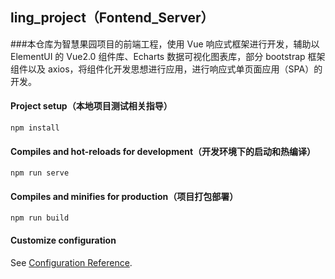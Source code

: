 ## ling_project（Fontend_Server）
###本仓库为智慧果园项目的前端工程，使用 Vue 响应式框架进行开发，辅助以 ElementUI 的 Vue2.0 组件库、Echarts 数据可视化图表库，部分 bootstrap 框架组件以及 axios，将组件化开发思想进行应用，进行响应式单页面应用（SPA）的开发。

#### Project setup（本地项目测试相关指导）
`npm install`

#### Compiles and hot-reloads for development（开发环境下的启动和热编译）
`npm run serve`

#### Compiles and minifies for production（项目打包部署）
`npm run build`

#### Customize configuration
See [Configuration Reference](https://cli.vuejs.org/config/).